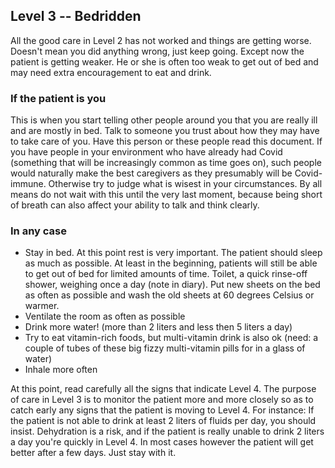 ## Level 3 -- Bedridden

All the good care in Level 2 has not worked and things are getting worse. Doesn't mean you did anything wrong, just keep going. Except now the patient is getting weaker. He or she is often too weak to get out of bed and may need extra encouragement to eat and drink. 

### If the patient is you

This is when you start telling other people around you that you are really ill and are mostly in bed. Talk to someone you trust about how they may have to take care of you. Have this person or these people read this document. If you have people in your environment who have already had Covid (something that will be increasingly common as time goes on), such people would naturally make the best caregivers as they presumably will be Covid-immune. Otherwise try to judge what is wisest in your circumstances. By all means do not wait with this until the very last moment, because being short of breath can also affect your ability to talk and think clearly.

### In any case

* Stay in bed. At this point rest is very important. The patient should sleep as much as possible. At least in the beginning, patients will still be able to get out of bed for limited amounts of time. Toilet, a quick rinse-off shower, weighing once a day (note in diary). Put new sheets on the bed as often as possible and wash the old sheets at 60 degrees Celsius or warmer.
* Ventilate the room as often as possible
* Drink more water! (more than 2 liters and less then 5 liters a day)
* Try to eat vitamin-rich foods, but multi-vitamin drink is also ok (need: a couple of tubes of these big fizzy multi-vitamin pills for in a glass of water)
* Inhale more often 

At this point, read carefully all the signs that indicate Level 4. The purpose of care in Level 3 is to monitor the patient more and more closely so as to catch early any signs that the patient is moving to Level 4. For instance: If the patient is not able to drink at least 2 liters of fluids per day, you should insist. Dehydration is a risk, and if the patient is really unable to drink 2 liters a day you're quickly in Level 4. In most cases however the patient will get better after a few days. Just stay with it.
